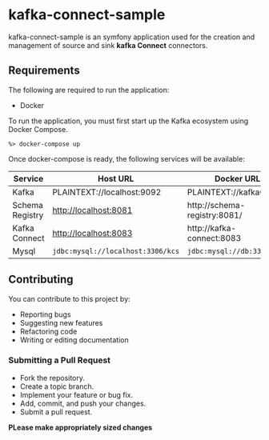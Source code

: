 # kafka-connect-sample

kafka-connect-sample is an symfony application used for the creation and management of source and sink __kafka Connect__
connectors.

## Requirements

The following are required to run the application:

* Docker

To run the application, you must first start up the Kafka ecosystem using Docker Compose.

```%> docker-compose up```

Once docker-compose is ready, the following services will be available:

| Service | Host URL | Docker URL | Username | Password |
| --- | --- | --- | --- | --- |
| Kafka | PLAINTEXT://localhost:9092| PLAINTEXT://kafka0:9092 |
| Schema Registry | [http://localhost:8081](http://localhost:8081/ ) | http://schema-registry:8081/ |
| Kafka Connect | [http://localhost:8083](http://localhost:8083) | http://kafka-connect:8083 |
| Mysql | `jdbc:mysql://localhost:3306/kcs` | `jdbc:mysql://db:3306/kcs` | `dev` | `dev` |

## Contributing

You can contribute to this project by:
* Reporting bugs
* Suggesting new features
* Refactoring code
* Writing or editing documentation

### Submitting a Pull Request

* Fork the repository.
* Create a topic branch.
* Implement your feature or bug fix.
* Add, commit, and push your changes.
* Submit a pull request.

__PLease make appropriately sized changes__